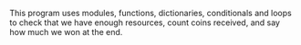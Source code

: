 This program uses modules, functions, dictionaries, conditionals and loops to check that we have enough resources, count 
coins received, and say how much we won at the end.
